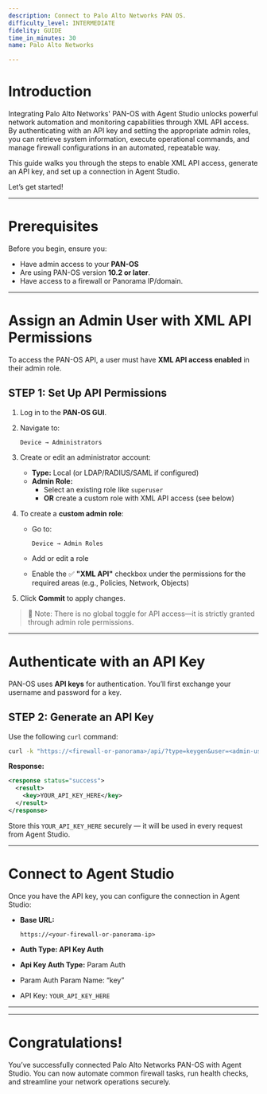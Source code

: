 ```yaml
---
description: Connect to Palo Alto Networks PAN OS.
difficulty_level: INTERMEDIATE
fidelity: GUIDE
time_in_minutes: 30
name: Palo Alto Networks

---
```

# Introduction

Integrating Palo Alto Networks' PAN-OS with Agent Studio unlocks powerful network automation and monitoring capabilities through XML API access. By authenticating with an API key and setting the appropriate admin roles, you can retrieve system information, execute operational commands, and manage firewall configurations in an automated, repeatable way.

This guide walks you through the steps to enable XML API access, generate an API key, and set up a connection in Agent Studio.

Let’s get started!

---

# **Prerequisites**

Before you begin, ensure you:

- Have admin access to your **PAN-OS**
- Are using PAN-OS version **10.2 or later**.
- Have access to a firewall or Panorama IP/domain.

---

# **Assign an Admin User with XML API Permissions**

To access the PAN-OS API, a user must have **XML API access enabled** in their admin role.

## STEP 1: Set Up API Permissions

1. Log in to the **PAN-OS GUI**.
2. Navigate to:
    
    `Device → Administrators`
    
3. Create or edit an administrator account:
    - **Type:** Local (or LDAP/RADIUS/SAML if configured)
    - **Admin Role:**
        - Select an existing role like `superuser`
        - **OR** create a custom role with XML API access (see below)
4. To create a **custom admin role**:
    - Go to:
        
        `Device → Admin Roles`
        
    - Add or edit a role
    - Enable the ✅ **"XML API"** checkbox under the permissions for the required areas (e.g., Policies, Network, Objects)
5. Click **Commit** to apply changes.

> 📌 Note: There is no global toggle for API access—it is strictly granted through admin role permissions.
> 

---

# **Authenticate with an API Key**

PAN-OS uses **API keys** for authentication. You’ll first exchange your username and password for a key.

## STEP 2: Generate an API Key

Use the following `curl` command:

```bash
curl -k "https://<firewall-or-panorama>/api/?type=keygen&user=<admin-username>&password=<admin-password>"
```

**Response:**

```xml
<response status="success">
  <result>
    <key>YOUR_API_KEY_HERE</key>
  </result>
</response>
```

Store this `YOUR_API_KEY_HERE` securely — it will be used in every request from Agent Studio.

---

# **Connect to Agent Studio**

Once you have the API key, you can configure the connection in Agent Studio:

- **Base URL:**
    
    `https://<your-firewall-or-panorama-ip>`
    
- **Auth Type: API Key Auth**
- **Api Key Auth Type:** Param Auth
- Param Auth Param Name: “key”
- API Key: `YOUR_API_KEY_HERE`

---

---

# Congratulations!

You’ve successfully connected Palo Alto Networks PAN-OS with Agent Studio. You can now automate common firewall tasks, run health checks, and streamline your network operations securely.